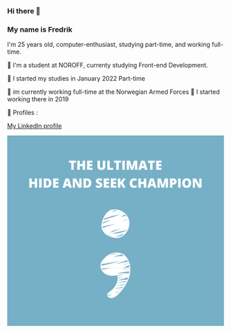 ### Hi there 👋

### My name is Fredrik

I'm 25 years old, computer-enthusiast, studying part-time, and working full-time. 

🔭 I'm a student at NOROFF, currenty studying Front-end Development.

📆 I started my studies in January 2022 Part-time



💼 im currently working full-time at the Norwegian Armed Forces
💼 I started working there in 2019


💬 Profiles :

[My LinkedIn profile](www.linkedin.com/in/fredrik-straume-3570352a4)





![alt text](<images/code.png>)
